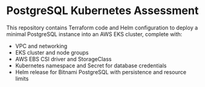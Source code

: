 # PostgreSQL Kubernetes Assessment

This repository contains Terraform code and Helm configuration to deploy
a minimal PostgreSQL instance into an AWS EKS cluster, complete with:
- VPC and networking
- EKS cluster and node groups
- AWS EBS CSI driver and StorageClass
- Kubernetes namespace and Secret for database credentials
- Helm release for Bitnami PostgreSQL with persistence and resource limits

